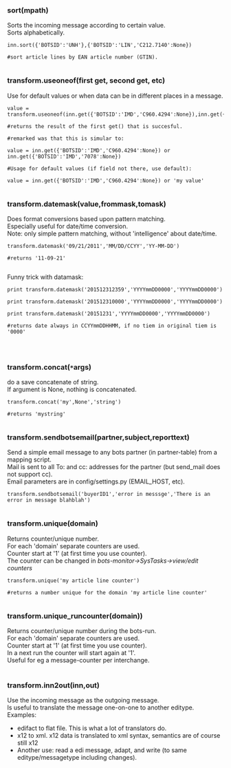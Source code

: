 ### sort(mpath) ###
Sorts the incoming message according to certain value.<br>
Sorts alphabetically.<br>
<pre><code>inn.sort({'BOTSID':'UNH'},{'BOTSID':'LIN','C212.7140':None}) <br>
#sort article lines by EAN article number (GTIN).<br>
</code></pre>

<h3>transform.useoneof(first get, second get, etc)</h3>
Use for default values or when data can be in different places in a message.<br>
<pre><code>value = transform.useoneof(inn.get({'BOTSID':'IMD','C960.4294':None}),inn.get({'BOTSID':'IMD','7078':None})) <br>
#returns the result of the first get() that is succesful.<br>
#remarked was that this is simular to:<br>
value = inn.get({'BOTSID':'IMD','C960.4294':None}) or inn.get({'BOTSID':'IMD','7078':None})<br>
#Usage for default values (if field not there, use default): <br>
value = inn.get({'BOTSID':'IMD','C960.4294':None}) or 'my value'<br>
</code></pre>

<h3>transform.datemask(value,frommask,tomask)</h3>
Does format conversions based upon pattern matching.<br>
Especially useful for date/time conversion.<br>
Note: only simple pattern matching, without 'intelligence' about date/time.<br>
<pre><code>transform.datemask('09/21/2011','MM/DD/CCYY','YY-MM-DD') <br>
#returns '11-09-21'<br>
</code></pre>
Funny trick with datamask:<br>
<pre><code>print transform.datemask('201512312359','YYYYmmDD0000','YYYYmmDD0000')<br>
print transform.datemask('201512310000','YYYYmmDD0000','YYYYmmDD0000')<br>
print transform.datemask('20151231','YYYYmmDD0000','YYYYmmDD0000')<br>
#returns date always in CCYYmmDDHHMM, if no tiem in original tiem is '0000'<br>
<br>
</code></pre>

<h3>transform.concat(<code>*</code>args)</h3>
do a save concatenate of string.<br>
If argument is None, nothing is concatenated.<br>
<pre><code>transform.concat('my',None','string') <br>
#returns 'mystring'<br>
</code></pre>

<h3>transform.sendbotsemail(partner,subject,reporttext)</h3>
Send a simple email message to any bots partner (in partner-table) from a mapping script.<br>
Mail is sent to all To: and cc: addresses for the partner (but send_mail does not support cc).<br>
Email parameters are in config/settings.py (EMAIL_HOST, etc).<br>
<pre><code>transform.sendbotsemail('buyerID1','error in messsge','There is an error in message blahblah') <br>
</code></pre>

<h3>transform.unique(domain)</h3>
Returns counter/unique number.<br>
For each 'domain' separate counters are used.<br>
Counter start at '1' (at first time you use counter).<br>
The counter can be changed in <i>bots-monitor->SysTasks->view/edit counters</i>
<pre><code>transform.unique('my article line counter') <br>
#returns a number unique for the domain 'my article line counter'<br>
</code></pre>

<h3>transform.unique_runcounter(domain))</h3>
Returns counter/unique number during the bots-run.<br>
For each 'domain' separate counters are used.<br>
Counter start at '1' (at first time you use counter).<br>
In a next run the counter will start again at '1'.<br>
Useful for eg a message-counter per interchange.<br>
<br>
<h3>transform.inn2out(inn,out)</h3>
Use the incoming message as the outgoing message.<br>
Is useful to translate the message one-on-one to another editype.<br>
Examples:<br>
<ul><li>edifact to flat file. This is what a lot of translators do.<br>
</li><li>x12 to xml. x12 data is translated to xml syntax, semantics are of course still x12<br>
</li><li>Another use: read a edi message, adapt, and write (to same editype/messagetype including changes).